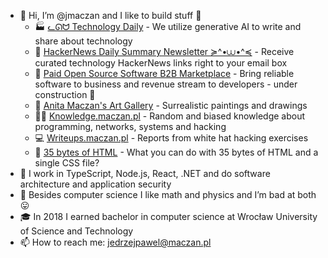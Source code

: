- 👋 Hi, I’m @jmaczan and I like to build stuff 🔬  
  - 🏭 [ᓚᘏᗢ Technology Daily](https://bibop.app) - We utilize generative AI to write and share about technology
  - 📰 [HackerNews Daily Summary Newsletter ≽^•⩊•^≼](https://mailchi.mp/8e5a0abfd6be/h59zy01kio) - Receive curated technology HackerNews links right to your email box
  - 🌱 [Paid Open Source Software B2B Marketplace](https://poss.market) - Bring reliable software to business and revenue stream to developers - under construction 👷
  - 🎨 [Anita Maczan's Art Gallery](https://anitamaczan.pl) - Surrealistic paintings and drawings
  - 🐱‍💻 [Knowledge.maczan.pl](https://knowledge.maczan.pl) - Random and biased knowledge about programming, networks, systems and hacking
  - 💻 [Writeups.maczan.pl](https://writeups.maczan.pl) - Reports from white hat hacking exercises
  - 🧩 [35 bytes of HTML](https://35bytes.maczan.pl) - What you can do with 35 bytes of HTML and a single CSS file?
- 🔨 I work in TypeScript, Node.js, React, .NET and do software architecture and application security
- 👀 Besides computer science I like math and physics and I’m bad at both 😛
- 🎓 In 2018 I earned bachelor in computer science at Wrocław University of Science and Technology
- 📫 How to reach me: jedrzejpawel@maczan.pl
